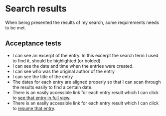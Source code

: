 # Search results

When being presented the results of my search, some requirements needs to be met.

## Acceptance tests

- I can see an excerpt of the entry. In this excerpt the search term I used to find it, should be highlighted (or bolded).
- I can see the date and time when the entries were created.
- I can see who was the original author of the entry
- I can see the title of the entry
- The dates for each entry are aligned properly so that I can scan through the results easily to find a certain date.
- There is an easily accessible link for each entry result which I can click to [see that entry in full view](view-entry.md).
- There is an easily accessible link for each entry result which I can click to [resume that entry](continue-entry.md).